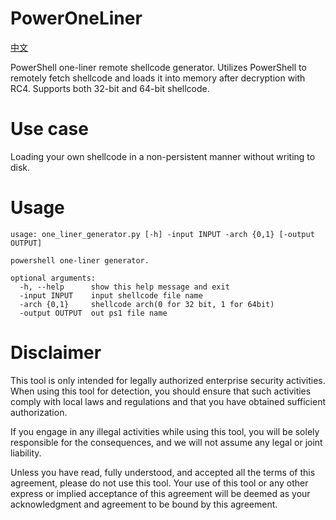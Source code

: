 # PowerOneLiner
[中文][url-doczh]

PowerShell one-liner remote shellcode generator. Utilizes PowerShell to remotely fetch shellcode and loads it into memory after decryption with RC4. Supports both 32-bit and 64-bit shellcode.

# Use case
Loading your own shellcode in a non-persistent manner without writing to disk.

# Usage
```
usage: one_liner_generator.py [-h] -input INPUT -arch {0,1} [-output OUTPUT]

powershell one-liner generator.

optional arguments:
  -h, --help      show this help message and exit
  -input INPUT    input shellcode file name
  -arch {0,1}     shellcode arch(0 for 32 bit, 1 for 64bit)
  -output OUTPUT  out ps1 file name
```

# Disclaimer
This tool is only intended for legally authorized enterprise security activities. When using this tool for detection, you should ensure that such activities comply with local laws and regulations and that you have obtained sufficient authorization.

If you engage in any illegal activities while using this tool, you will be solely responsible for the consequences, and we will not assume any legal or joint liability.

Unless you have read, fully understood, and accepted all the terms of this agreement, please do not use this tool. Your use of this tool or any other express or implied acceptance of this agreement will be deemed as your acknowledgment and agreement to be bound by this agreement.

[url-doczh]: README_ZH.md
